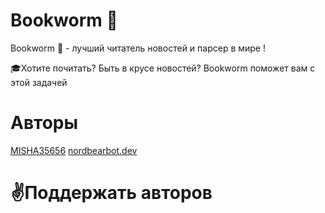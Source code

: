 # Bookworm 📖

Bookworm 📖 - лучший читатель новостей и парсер в мире !

🎓Хотите почитать? Быть в крусе новостей? Bookworm поможет вам с этой задачей 

# Aвторы
[MISHA35656]()
[nordbearbot.dev]()

# ✌Поддержать авторов 


